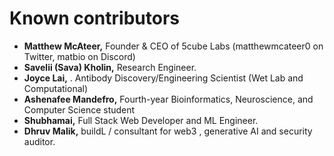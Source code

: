# Known contributors

-   **Matthew McAteer,** Founder & CEO of 5cube Labs (matthewmcateer0 on Twitter, matbio on Discord)
-   **Savelii (Sava) Kholin,** Research Engineer.
-   **Joyce Lai,** . Antibody Discovery/Engineering Scientist (Wet Lab and Computational)
-   **Ashenafee Mandefro,** Fourth-year Bioinformatics, Neuroscience, and Computer Science student
-   **Shubhamai,** Full Stack Web Developer and ML Engineer.
-   **Dhruv Malik,** buildL / consultant for web3 , generative AI and security auditor.
